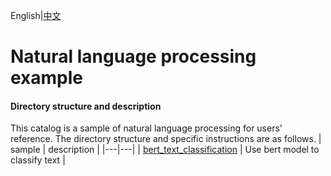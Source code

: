English|[中文](README_CN.md)

# Natural language processing example

#### Directory structure and description
This catalog is a sample of natural language processing for users' reference. The directory structure and specific instructions are as follows.
| sample  | description  |
|---|---|
| [bert_text_classification](./bert_text_classification) | Use bert model to classify text |